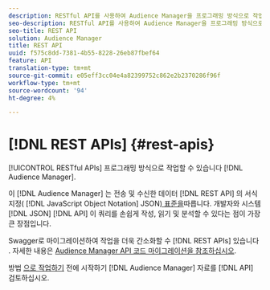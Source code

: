 ```yaml
---
description: RESTful API를 사용하여 Audience Manager을 프로그래밍 방식으로 작업할 수 있습니다.
seo-description: RESTful API를 사용하여 Audience Manager을 프로그래밍 방식으로 작업할 수 있습니다.
seo-title: REST API
solution: Audience Manager
title: REST API
uuid: f575c8dd-7381-4b55-8228-26eb87fbef64
feature: API
translation-type: tm+mt
source-git-commit: e05eff3cc04e4a82399752c862e2b2370286f96f
workflow-type: tm+mt
source-wordcount: '94'
ht-degree: 4%

---
```



# [!DNL REST APIs] {#rest-apis}

[!UICONTROL RESTful APIs] 프로그래밍 방식으로 작업할 수 있습니다 [!DNL Audience Manager].

이 [!DNL Audience Manager] 는 전송 및 수신한 데이터 [!DNL REST API] 의 서식 지정( [!DNL JavaScript Object Notation] JSON[) 표준을](https://www.json.org/)따릅니다. 개발자와 시스템 [!DNL JSON] [!DNL API] 이 쿼리를 손쉽게 작성, 읽기 및 분석할 수 있다는 점이 가장 큰 장점입니다.

Swagger로 마이그레이션하여 작업을 더욱 간소화할 수 [!DNL REST APIs] 있습니다 [](https://swagger.io/solutions/api-documentation/). 자세한 내용은 [Audience Manager API 코드 마이그레이션을 참조하십시오](/help/using/api/api-swagger-migration.md).

방법 [으로 작업하기](../../api/rest-api-main/aam-api-getting-started.md#getting-started-with-rest-apis) 전에 시작하기 [!DNL Audience Manager] 자료를 [!DNL API] 검토하십시오.
